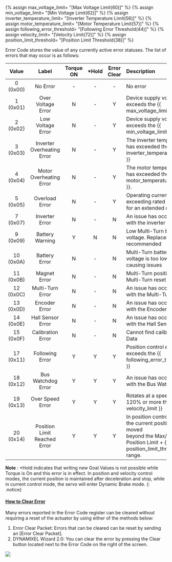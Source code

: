{% assign max_voltage_limit= "[Max Voltage Limit(60)]" %}
{% assign min_voltage_limit= "[Min Voltage Limit(62)]" %}
{% assign inverter_temperature_limit= "[Inverter Temperature Limit(56)]" %}
{% assign motor_temperature_limit= "[Motor Temperature Limit(57)]" %}
{% assign following_error_threshold= "[Following Error Threshold(44)]" %}
{% assign velocity_limit= "[Velocity Limit(72)]" %}
{% assign position_limit_threshold= "[Position Limit Threshold(38)]" %}

Error Code stores the value of any currently active error statuses. The list of errors that may occur is as follows:

| Value     |           Label              | Torque ON | *Hold | Error Clear | Description                                                                |
|:---------:|:----------------------------:|:---------:|:-----:|:-----------:|:---------------------------------------------------------------------------|
| 0 (0x00)  | No Error                     | -         | -     | -           | No error                                                                   |
| 1 (0x01)  | Over Voltage Error           | N         | -     | Y           | Device supply voltage exceeds the {{ max_voltage_limit }}                  |
| 2 (0x02)  | Low Voltage Error            | N         | -     | Y           | Device supply voltage exceeds the {{ min_voltage_limit }}                  |
| 3 (0x03)  | Inverter Overheating Error   | N         | -     | Y           | The inverter temperature has exceeded the {{ inverter_temperature_limit }} |
| 4 (0x04)  | Motor Overheating Error      | N         | -     | Y           | The motor temperature has exceeded the {{ motor_temperature_limit }}.      |
| 5 (0x05)  | Overload Error               | N         | -     | Y           | Operating current exceeding rated current for an extended duration         |
| 7 (0x07)  | Inverter Error               | N         | -     | N           | An issue has occurred with the inverter                                    |
| 9 (0x09)  | Battery Warning              | Y         | N     | N           | Low Multi-Turn battery voltage. Replacement recommended                    |
| 10 (0x0A) | Battery Error                | N         | -     | N           | Multi-Turn battery voltage is too low, causing issues                      |
| 11 (0x0B) | Magnet Error                 | N         | -     | N           | Multi-Turn position lost. Multi-Turn reset required                        |
| 12 (0x0C) | Multi-Turn Error             | N         | -     | N           | An issue has occurred with the Multi-Turn IC                               |
| 13 (0x0D) | Encoder Error                | N         | -     | N           | An issue has occurred with the Encoder IC                                  |
| 14 (0x0E) | Hall Sensor Error            | N         | -     | N           | An issue has occurred with the Hall Sensor                                 |
| 15 (0x0F) | Calibration Error            | N         | -     | N           | Cannot find calibration Data                                               |
| 17 (0x11) | Following Error              | Y         | Y     | Y           | Position control error exceeds the {{ following_error_threshold }}         |
| 18 (0x12) | Bus Watchdog Error           | Y         | Y     | Y           | An issue has occurred with the Bus Watchdog                                |
| 19 (0x13) | Over Speed Error             | Y         | Y     | Y           | Rotates at a speed of 120% or more than the {{ velocity_limit }}           |
| 20 (0x14) | Position Limit Reached Error | Y         | Y     | Y           | In position control mode, the current position has moved<br />beyond the Max/Min Position Limit + {{ position_limit_threshold }} range. |


**Note** : *Hold indicates that writing new Goal Values is not possible while Torque is On and this error is in effect. In position and velocity control modes, the current position is maintained after deceleration and stop, while in current control mode, the servo will enter Dynamic Brake mode.
{: .notice}


#### [How to Clear Error](#how-to-clear-error)

Many errors reported in the Error Code register can be cleared without requiring a reset of the actuator by using either of the methods below:
1. Error Clear Packet: Errors that can be cleared can be reset by sending an [Error Clear Packet].
2. DYNAMIXEL Wizard 2.0: You can clear the error by pressing the Clear button located next to the Error Code on the right of the screen.


![](/assets/images/dxl/y/clear_error.png)

